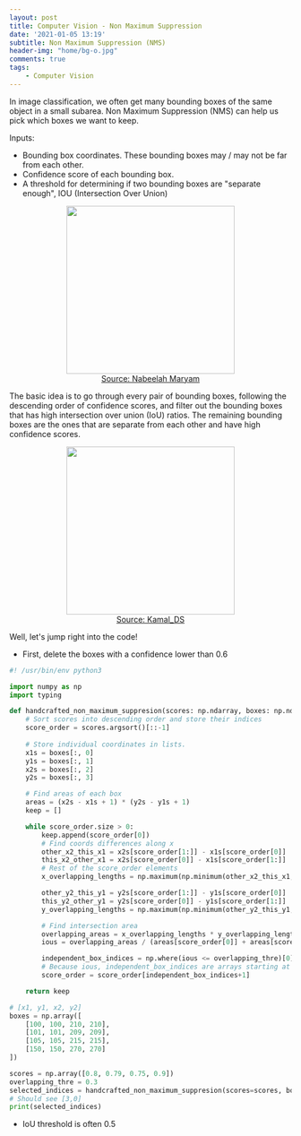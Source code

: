 ```yaml
---
layout: post
title: Computer Vision - Non Maximum Suppression
date: '2021-01-05 13:19'
subtitle: Non Maximum Suppression (NMS)
header-img: "home/bg-o.jpg"
comments: true
tags:
    - Computer Vision
---
```


In image classification, we often get many bounding boxes of the same object in a small subarea. Non Maximum Suppression (NMS) can help us pick which boxes we want to keep.

Inputs:

- Bounding box coordinates. These bounding boxes may / may not be far from each other. 
- Confidence score of each bounding box.
- A threshold for determining if two bounding boxes are "separate enough", IOU (Intersection Over Union)

<div style="text-align: center;">
<p align="center">
    <figure>
        <img src="https://github.com/user-attachments/assets/662bcbcc-50d3-43fc-86e0-97fb01c7d5cb" height="300" alt=""/>
        <figcaption><a href="https://www.linkedin.com/pulse/non-max-suppression-object-detection-nabeelah-maryam-2gr7f/">Source: Nabeelah Maryam</a></figcaption>
    </figure>
</p>
</div>

The basic idea is to go through every pair of bounding boxes, following the descending order of confidence scores, and filter out the bounding boxes that has high intersection over union (IoU) ratios. The remaining bounding boxes are the ones that are separate from each other and have high confidence scores. 

<div style="text-align: center;">
<p align="center">
    <figure>
        <img src="https://github.com/user-attachments/assets/212cfcc3-b6cb-49bd-9197-9b1c850147e1" height="300" alt=""/>
        <figcaption><a href="https://www.google.com/url?sa=i&url=https%3A%2F%2Fkorlakuntasaikamal10.medium.com%2Fintersection-over-union-a8e04c3d03b3&psig=AOvVaw1Goh-uTS9ihTL4MTDw-fX2&ust=1723930055452000&source=images&cd=vfe&opi=89978449&ved=0CBcQjhxqFwoTCIijnYm6-ocDFQAAAAAdAAAAABAE">Source: Kamal_DS </a></figcaption>
    </figure>
</p>
</div>

Well, let's jump right into the code!
- First, delete the boxes with a confidence lower than 0.6

```python
#! /usr/bin/env python3

import numpy as np
import typing

def handcrafted_non_maximum_suppresion(scores: np.ndarray, boxes: np.ndarray, overlapping_thre: float = 0.3) -> typing.List:
    # Sort scores into descending order and store their indices
    score_order = scores.argsort()[::-1]
    
    # Store individual coordinates in lists.
    x1s = boxes[:, 0]
    y1s = boxes[:, 1]
    x2s = boxes[:, 2]
    y2s = boxes[:, 3]

    # Find areas of each box
    areas = (x2s - x1s + 1) * (y2s - y1s + 1)
    keep = []

    while score_order.size > 0:
        keep.append(score_order[0])
        # Find coords differences along x
        other_x2_this_x1 = x2s[score_order[1:]] - x1s[score_order[0]]
        this_x2_other_x1 = x2s[score_order[0]] - x1s[score_order[1:]]
        # Rest of the score_order elements
        x_overlapping_lengths = np.maximum(np.minimum(other_x2_this_x1, this_x2_other_x1), 0)

        other_y2_this_y1 = y2s[score_order[1:]] - y1s[score_order[0]]
        this_y2_other_y1 = y2s[score_order[0]] - y1s[score_order[1:]]
        y_overlapping_lengths = np.maximum(np.minimum(other_y2_this_y1, this_y2_other_y1), 0)

        # Find intersection area
        overlapping_areas = x_overlapping_lengths * y_overlapping_lengths
        ious = overlapping_areas / (areas[score_order[0]] + areas[score_order[1:]] - overlapping_areas)

        independent_box_indices = np.where(ious <= overlapping_thre)[0]
        # Because ious, independent_box_indices are arrays starting at the next element, we want to add 1 here.
        score_order = score_order[independent_box_indices+1]

    return keep

# [x1, y1, x2, y2]
boxes = np.array([
    [100, 100, 210, 210],
    [101, 101, 209, 209],
    [105, 105, 215, 215],
    [150, 150, 270, 270]
])

scores = np.array([0.8, 0.79, 0.75, 0.9])
overlapping_thre = 0.3
selected_indices = handcrafted_non_maximum_suppresion(scores=scores, boxes=boxes, overlapping_thre=overlapping_thre)
# Should see [3,0]
print(selected_indices)
```

- IoU threshold is often 0.5